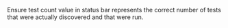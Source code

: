 Ensure test count value in status bar represents the correct number of tests that were actually discovered and that were run.
